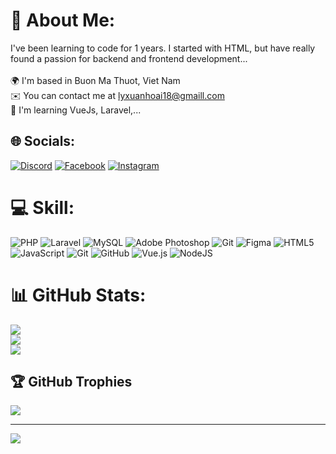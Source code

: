 # 💫 About Me:
I've been learning to code for 1 years. I started with HTML, but have really found a passion for backend and frontend development...<br><br>🌍  I'm based in Buon Ma Thuot, Viet Nam<br>✉️  You can contact me at lyxuanhoai18@gmaill.com<br>🧠  I'm learning VueJs, Laravel,...


## 🌐 Socials:
[![Discord](https://img.shields.io/badge/Discord-%237289DA.svg?logo=discord&logoColor=white)](https://discord.gg/hoailyhihi) [![Facebook](https://img.shields.io/badge/Facebook-%231877F2.svg?logo=Facebook&logoColor=white)](https://facebook.com/hoaily.vn) [![Instagram](https://img.shields.io/badge/Instagram-%23E4405F.svg?logo=Instagram&logoColor=white)](https://instagram.com/hoaily0602) 

# 💻 Skill:
![PHP](https://img.shields.io/badge/php-%23777BB4.svg?style=for-the-badge&logo=php&logoColor=white) ![Laravel](https://img.shields.io/badge/laravel-%23FF2D20.svg?style=for-the-badge&logo=laravel&logoColor=white) ![MySQL](https://img.shields.io/badge/mysql-4479A1.svg?style=for-the-badge&logo=mysql&logoColor=white) ![Adobe Photoshop](https://img.shields.io/badge/adobe%20photoshop-%2331A8FF.svg?style=for-the-badge&logo=adobe%20photoshop&logoColor=white) ![Git](https://img.shields.io/badge/git-%23F05033.svg?style=for-the-badge&logo=git&logoColor=white) ![Figma](https://img.shields.io/badge/figma-%23F24E1E.svg?style=for-the-badge&logo=figma&logoColor=white) ![HTML5](https://img.shields.io/badge/html5-%23E34F26.svg?style=for-the-badge&logo=html5&logoColor=white) ![JavaScript](https://img.shields.io/badge/javascript-%23323330.svg?style=for-the-badge&logo=javascript&logoColor=%23F7DF1E) ![Git](https://img.shields.io/badge/git-%23F05033.svg?style=for-the-badge&logo=git&logoColor=white) ![GitHub](https://img.shields.io/badge/github-%23121011.svg?style=for-the-badge&logo=github&logoColor=white) ![Vue.js](https://img.shields.io/badge/vue.js-%2335495e.svg?style=for-the-badge&logo=vuedotjs&logoColor=%234FC08D) ![NodeJS](https://img.shields.io/badge/node.js-6DA55F?style=for-the-badge&logo=node.js&logoColor=white)
# 📊 GitHub Stats:
![](https://github-readme-stats.vercel.app/api?username=hoaily2005&theme=dark&hide_border=false&include_all_commits=false&count_private=false)<br/>
![](https://github-readme-streak-stats.herokuapp.com/?user=hoaily2005&theme=dark&hide_border=false)<br/>
![](https://github-readme-stats.vercel.app/api/top-langs/?username=hoaily2005&theme=dark&hide_border=false&include_all_commits=false&count_private=false&layout=compact)

## 🏆 GitHub Trophies
![](https://github-profile-trophy.vercel.app/?username=hoaily2005&theme=radical&no-frame=false&no-bg=true&margin-w=4)

---
[![](https://visitcount.itsvg.in/api?id=hoaily2005&icon=7&color=0)](https://visitcount.itsvg.in)

<!-- Proudly created with GPRM ( https://gprm.itsvg.in ) -->
